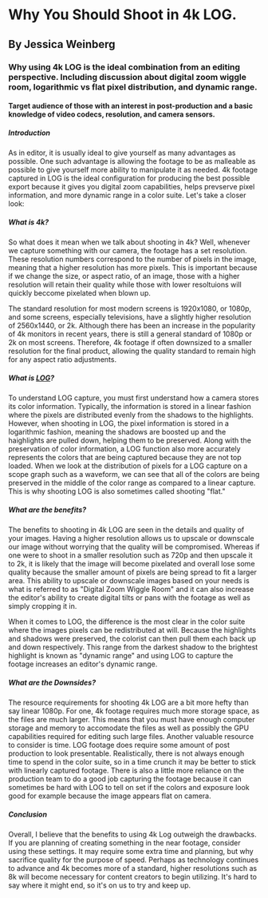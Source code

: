 # Why You Should Shoot in 4k LOG.
## By Jessica Weinberg
### Why using 4k LOG is the ideal combination from an editing perspective. Including discussion about digital zoom wiggle room, logarithmic vs flat pixel distribution, and dynamic range.
#### Target audience of those with an interest in post-production and a basic knowledge of video codecs, resolution, and camera sensors.
##### Introduction
As in editor, it is usually ideal to give yourself as many advantages as possible. One such advantage is allowing the footage to be as malleable as possible to give yourself more ability to manipulate it as needed. 4k footage captured in LOG is the ideal configuration for producing the best possible export because it gives you digital zoom capabilities, helps prevserve pixel information, and more dynamic range in a color suite. Let's take a closer look:
##### What is 4k?
So what does it mean when we talk about shooting in 4k? Well, whenever we capture something with our camera, the footage has a set resolution. These resolution numbers correspond to the number of pixels in the image, meaning that a higher resolution has more pixels. This is important because if we change the size, or aspect ratio, of an image, those with a higher resolution will retain their quality while those with lower resoltuions will quickly beccome pixelated when blown up.

The standard resolution for most modern screens is 1920x1080, or 1080p, and some screens, especially televisions, have a slightly higher resolution of 2560x1440, or 2k. Although there has been an increase in the popularity of 4k monitors in recent years, there is still a general standard of 1080p or 2k on most screens. Therefore, 4k footage if often downsized to a smaller resolution for the final product, allowing the quality standard to remain high for any aspect ratio adjustments.

##### What is [LOG](https://www.videomaker.com/article/c01/19064-how-to-use-log-video-to-gain-more-control-over-your-image#:~:text=still%20the%20same.-,In%20video%2C%20log%20recording%20uses%20a%20logarithmic%20function%20curve%20to,it%20across%20the%20log%20curve.)?
To understand LOG capture, you must first understand how a camera stores its color information. Typically, the information is stored in a linear fashion where the pixels are distributed evenly from the shadows to the highlights. However, when shooting in LOG, the pixel information is stored in a logarithmic fashion, meaning the shadows are boosted up and the haighlights are pulled down, helping them to be preserved. Along with the preservation of color information, a LOG function also more accurately represents the colors that are being captured because they are not top loaded. When we look at the distribution of pixels for a LOG capture on a scope graph such as a waveform, we can see that all of the colors are being preserved in the middle of the color range as compared to a linear capture. This is why shooting LOG is also sometimes called shooting "flat."

##### What are the benefits?
The benefits to shooting in 4k LOG are seen in the details and quality of your images. Having a higher resolution allows us to upscale or downscale our image without worrying that the quality will be compromised. Whereas if one were to shoot in a smaller resolution such as 720p and then upscale it to 2k, it is likely that the image will become pixelated and overall lose some quality because the smaller amount of pixels are being spread to fit a larger area. This ability to upscale or downscale images based on your needs is what is referred to as "Digital Zoom Wiggle Room" and it can also increase the editor's ability to create digital tilts or pans with the footage as well as simply cropping it in. 

When it comes to LOG, the difference is the most clear in the color suite where the images pixels can be redistributed at will. Because the highlights and shadows were preserved, the colorist can then pull them each back up and down respectively. This range from the darkest shadow to the brightest highlight is known as "dynamic range" and using LOG to capture the footage increases an editor's dynamic range.

##### What are the Downsides?
The resource requirements for shooting 4k LOG are a bit more hefty than say linear 1080p. For one, 4k footage requires much more storage space, as the files are much larger. This means that you must have enough computer storage and memory to accomodate the files as well as possibly the GPU capabilities required for editing such large files. Another valuable resource to consider is time. LOG footage does require some amount of post production to look presentable. Realistically, there is not always enough time to spend in the color suite, so in a time crunch it may be better to stick with linearly captured footage. There is also a little more reliance on the production team to do a good job capturing the footage because it can sometimes be hard with LOG to tell on set if the colors and exposure look good for example because the image appears flat on camera.

##### Conclusion
Overall, I believe that the benefits to using 4k Log outweigh the drawbacks. If you are planning of creating something in the near footage, consider using these settings. It may require some extra time and planning, but why sacrifice quality for the purpose of speed. Perhaps as technology continues to advance and 4k becomes more of a standard, higher resolutions such as 8k will become necessary for content creators to begin utilizing. It's hard to say where it might end, so it's on us to try and keep up.
